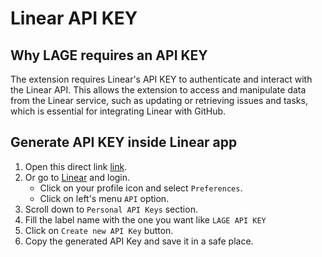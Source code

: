 # Linear API KEY

## Why LAGE requires an API KEY

The extension requires Linear's API KEY to authenticate and interact with the Linear API. This allows the extension to
access and manipulate data from the Linear service, such as updating or retrieving issues and tasks, which is
essential for integrating Linear with GitHub.

## Generate API KEY inside Linear app

1. Open this direct link [link](https://linear.app/settings/api).
2. Or go to [Linear](https://linear.app/) and login.
   - Click on your profile icon and select `Preferences`.
   - Click on left's menu `API` option.
3. Scroll down to `Personal API Keys` section.
4. Fill the label name with the one you want like `LAGE API KEY`
5. Click on `Create new API Key` button.
6. Copy the generated API Key and save it in a safe place.
